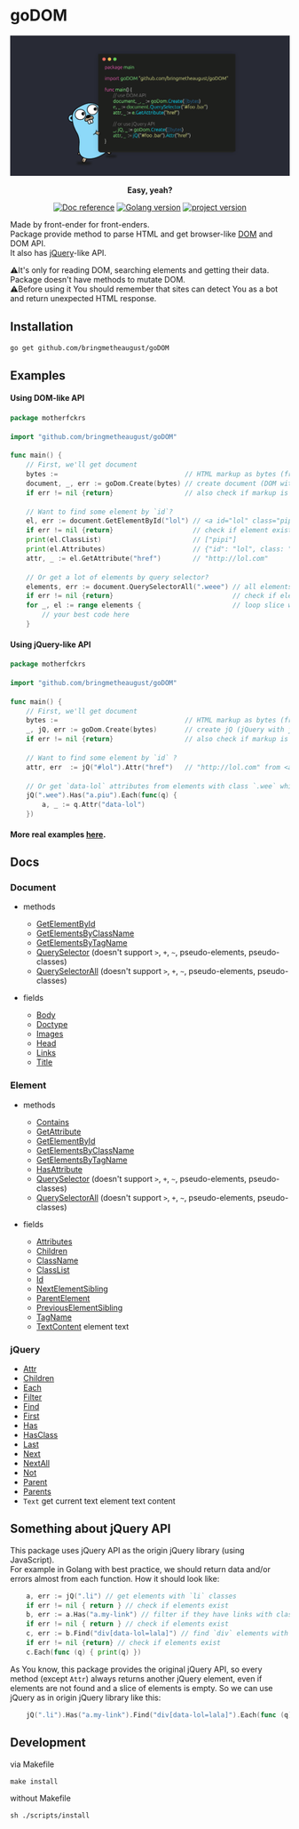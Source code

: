 # goDOM

<p align="center">
    <picture>
      <img alt="goDOM logo" src="./assets/repo_logo.png" style="max-width: 100%; max-height: 100%">
    </picture>
</p>
<p align="center"><b>Easy, yeah?</b></p>
<p align="center">
    <a href="https://pkg.go.dev/github.com/bringmetheaugust/goDOM"><img src="https://pkg.go.dev/badge/github.com/stretchr/testify" alt="Doc reference"></a>
    <a href="https://lh3.googleusercontent.com/proxy/w2a-pc4X9z2kuDWoXKnSF8pY6ngZvjVuZOAXMz3ZR8NwaUj9a-KsJnpcjtUSRO9QtFV6vMb3YoHWWv6k43Cb6bHOJEka19uE54GWtVx7Lru8gi10I_968eA2thkA0dL1O-zA8WT24cI"><img src="https://img.shields.io/badge/go%20version-1.21.5-61CFDD.svg?style=flat-square" alt="Golang version"></a>
    <a href="https://cs4.pikabu.ru/post_img/big/2014/12/15/4/1418619408_1209550583.jpg"><img src="https://img.shields.io/badge/version-0.3.0-blue" alt="project version"></a>
</p>

Made by front-ender for front-enders.   
Package provide method to parse HTML and get browser-like [DOM](https://developer.mozilla.org/en-US/docs/Web/API/Document_Object_Model/Introduction#what_is_the_dom) and DOM API.    
It also has [jQuery](https://jquery.com/)-like API.

⚠️It's only for reading DOM, searching elements and getting their data.
Package doesn't have methods to mutate DOM.    
⚠️Before using it You should remember that sites can detect You as a bot and return unexpected HTML response.

## Installation

    go get github.com/bringmetheaugust/goDOM

## Examples

#### Using DOM-like API

```go
package motherfckrs

import "github.com/bringmetheaugust/goDOM"

func main() {
    // First, we'll get document
    bytes :=                                // HTML markup as bytes (from HTTP request, files, etc.)
    document, _, err := goDom.Create(bytes) // create document (DOM with DOM API, like in browser)
    if err != nil {return}                  // also check if markup is valid

    // Want to find some element by `id`?
    el, err := document.GetElementById("lol") // <a id="lol" class="pipi" href="http://lol.com">
    if err != nil {return}                    // check if element exists
    print(el.ClassList)                       // ["pipi"]
    print(el.Attributes)                      // {"id": "lol", class: "pipi", "href": "http://lol.com"}
    attr, _ := el.GetAttribute("href")        // "http://lol.com"

    // Or get a lot of elements by query selector?
    elements, err := document.QuerySelectorAll(".weee") // all elements in DOM which have class "weee"
    if err != nil {return}                              // check if elements are existed
    for _, el := range elements {                       // loop slice with existed elements
        // your best code here
    }
```

#### Using jQuery-like API

```go
package motherfckrs

import "github.com/bringmetheaugust/goDOM"

func main() {
    // First, we'll get document
    bytes :=                                // HTML markup as bytes (from HTTP request, files, etc.)
    _, jQ, err := goDom.Create(bytes)       // create jQ (jQuery with jQUery-like API)
    if err != nil {return}                  // also check if markup is valid

    // Want to find some element by `id` ?
    attr, err  := jQ("#lol").Attr("href")   // "http://lol.com" from <a id="lol" class="pipi" href="http://lol.com">

    // Or get `data-lol` attributes from elements with class `.wee` which have inside itself links with class `.piu`?
    jQ(".wee").Has("a.piu").Each(func(q) {
        a, _ := q.Attr("data-lol")
    })
```

#### More real examples [here](./examples).

## Docs

### Document

 * methods

    * [GetElementById](https://developer.mozilla.org/en-US/docs/Web/API/Document/getElementById)
    * [GetElementsByClassName](https://developer.mozilla.org/en-US/docs/Web/API/Document/getElementsByClassName)
    * [GetElementsByTagName](https://developer.mozilla.org/en-US/docs/Web/API/Element/getElementsByTagName)
    * [QuerySelector](https://developer.mozilla.org/en-US/docs/Web/API/Document/querySelector) (doesn't support `>`, `+`, `~`, pseudo-elements, pseudo-classes)
    * [QuerySelectorAll](https://developer.mozilla.org/en-US/docs/Web/API/Document/querySelectorAll) (doesn't support `>`, `+`, `~`, pseudo-elements, pseudo-classes)

 * fields

	* [Body](https://developer.mozilla.org/en-US/docs/Web/API/Document/body)
    * [Doctype](https://developer.mozilla.org/en-US/docs/Web/API/Document/doctype)
    * [Images](https://developer.mozilla.org/en-US/docs/Web/API/Document/images)
	* [Head](https://developer.mozilla.org/en-US/docs/Web/API/Document/head)
	* [Links](https://developer.mozilla.org/en-US/docs/Web/API/Document/links)
    * [Title](https://developer.mozilla.org/en-US/docs/Web/API/Document/title)

### Element

 * methods

    * [Contains](https://developer.mozilla.org/en-US/docs/Web/API/Node/contains)
    * [GetAttribute](https://developer.mozilla.org/en-US/docs/Web/API/Element/getAttribute)
    * [GetElementById](https://developer.mozilla.org/en-US/docs/Web/API/Document/getElementById)
    * [GetElementsByClassName](https://developer.mozilla.org/en-US/docs/Web/API/Document/getElementsByClassName)
    * [GetElementsByTagName](https://developer.mozilla.org/en-US/docs/Web/API/Element/getElementsByTagName)
    * [HasAttribute](https://developer.mozilla.org/en-US/docs/Web/API/Element/hasAttribute)
    * [QuerySelector](https://developer.mozilla.org/en-US/docs/Web/API/Document/querySelector) (doesn't support `>`, `+`, `~`, pseudo-elements, pseudo-classes)
    * [QuerySelectorAll](https://developer.mozilla.org/en-US/docs/Web/API/Document/querySelectorAll) (doesn't support `>`, `+`, `~`, pseudo-elements, pseudo-classes)

 * fields

    * [Attributes](https://developer.mozilla.org/en-US/docs/Web/API/Element/attributes)
    * [Children](https://developer.mozilla.org/en-US/docs/Web/API/Element/children)
    * [ClassName](https://developer.mozilla.org/en-US/docs/Web/API/Element/className)
    * [ClassList](https://developer.mozilla.org/en-US/docs/Web/API/Element/classList)
    * [Id](https://developer.mozilla.org/en-US/docs/Web/API/Element/id)
    * [NextElementSibling](https://developer.mozilla.org/en-US/docs/Web/API/Element/nextElementSibling)
    * [ParentElement](https://developer.mozilla.org/en-US/docs/Web/API/Node/parentElement)
	* [PreviousElementSibling](https://developer.mozilla.org/en-US/docs/Web/API/Element/previousElementSibling)
    * [TagName](https://developer.mozilla.org/en-US/docs/Web/API/Element/tagName)
    * [TextContent](https://developer.mozilla.org/en-US/docs/Web/API/Node/textContent) element text

### jQuery

 * [Attr](https://api.jquery.com/attr)
 * [Children](https://api.jquery.com/children)
 * [Each](https://api.jquery.com/each)
 * [Filter](https://api.jquery.com/filter)
 * [Find](https://api.jquery.com/find)
 * [First](https://api.jquery.com/first)
 * [Has](https://api.jquery.com/has)
 * [HasClass](https://api.jquery.com/hasClass)
 * [Last](https://api.jquery.com/last)
 * [Next](https://api.jquery.com/next)
 * [NextAll](https://api.jquery.com/nextAll)
 * [Not](https://api.jquery.com/not)
 * [Parent](https://api.jquery.com/parent)
 * [Parents](https://api.jquery.com/parents)
 * `Text` get current text element text content

## Something about jQuery API

This package uses jQuery API as the origin jQuery library (using JavaScript).    
For example in Golang with best practice, we should return data and/or errors almost from each function. How it should look like:

```go
    a, err := jQ(".li") // get elements with `li` classes
    if err != nil { return } // check if elements exist
    b, err := a.Has("a.my-link") // filter if they have links with class `my-link` inside itself
    if err != nil { return } // check if elements exist
    c, err := b.Find("div[data-lol=lala]") // find `div` elements with attribute `data-lol=lala` inside 
    if err != nil {return} // check if elements exist
    c.Each(func (q) { print(q) })
```

As You know, this package provides the original jQuery API, so every method (except `Attr`) always returns another jQuery element, even if elements are not found and a slice of elements is empty. So we can use jQuery as in origin jQuery library like this:

```go
    jQ(".li").Has("a.my-link").Find("div[data-lol=lala]").Each(func (q) { print(q) })
```

## Development

via Makefile

    make install

without Makefile

    sh ./scripts/install
